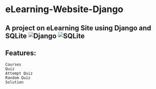 # eLearning-Website-Django
## A project on eLearning Site using Django and SQLite ![Django](https://img.shields.io/badge/-Django-%23092E20?style=flat-square&logo=Django&logoColor=white) ![SQLite](https://img.shields.io/badge/-SQLite-%23003B57?style=flat-square&logo=SQLite)

## Features:
```
Courses
Quiz
Attempt Quiz
Random Quiz
Solution
```
